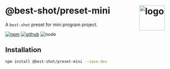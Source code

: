# @best-shot/preset-mini <img src="https://cdn.jsdelivr.net/gh/best-shot/best-shot/packages/core/logo.svg" alt="logo" height="80" align="right">

A `best-shot` preset for mini program project.

[![npm][npm-badge]][npm-url]
[![github][github-badge]][github-url]
![node][node-badge]

[npm-url]: https://www.npmjs.com/package/@best-shot/preset-mini
[npm-badge]: https://img.shields.io/npm/v/@best-shot/preset-mini.svg?style=flat-square&logo=npm
[github-url]: https://github.com/best-shot/best-shot/tree/master/packages/preset-mini
[github-badge]: https://img.shields.io/npm/l/@best-shot/preset-mini.svg?style=flat-square&colorB=blue&logo=github
[node-badge]: https://img.shields.io/node/v/@best-shot/preset-mini.svg?style=flat-square&colorB=green&logo=node.js

## Installation

```bash
npm install @best-shot/preset-mini --save-dev
```

